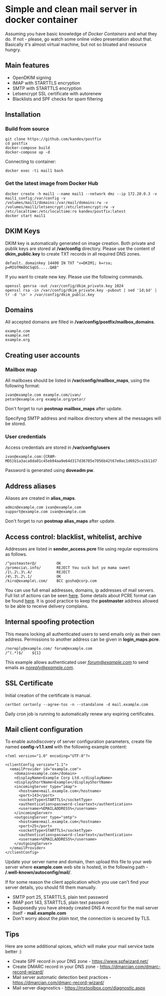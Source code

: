 # Simple and clean mail server in docker container #
Assuming you have basic knowledge of *Docker Containers* and what they do. If not - please, go watch some online video presentation about that. Basically it's almost virtual machine, but not so bloated and resource hungry.

## Main features ##

* OpenDKIM signing
* IMAP with STARTTLS encryption
* SMTP with STARTTLS encryption
* Letsencrypt SSL certificate with autorenew
* Blacklists and SPF checks for spam filtering

## Installation ##
### Build from source ###
```
git clone https://github.com/kandev/postfix
cd postfix
docker-compose build
docker-compose up -d
```
Connecting to container:
```
docker exec -ti mail1 bash
```
### Get the latest image from Docker Hub ###
```
docker create -h mail1 --name mail1 --network dmz --ip 172.20.0.3 -v mail1_config:/var/config -v /volumes/mail1/domains:/var/mail/domains:rw -v /volumes/mail1/letsencrypt:/etc/letsencrypt:rw -v /etc/localtime:/etc/localtime:ro kandev/postfix:latest
docker start mail1
```
## DKIM Keys ##
DKIM key is automatically generated on image creation. Both private and publik keys are stored at **/var/config** directory.
Please use the content of **dkim_public.key** to create TXT records in all required DNS zones.
```
default._domainkey 14400 IN TXT "v=DKIM1; k=rsa; p=MIGfMA0GCSqGS.....QAB"
```
If you want to create new key. Please use the following commands.
```
openssl genrsa -out /var/config/dkim_private.key 1024
openssl rsa -in /var/config/dkim_private.key -pubout | sed '1d;$d' | tr -d '\n' > /var/config/dkim_public.key
```
## Domains ##
All accepted domains are filled in **/var/config/postfix/mailbox_domains**.
```
example.com
example.net
example.org
```

## Creating user accounts ##
### Mailbox map ###
All mailboxes should be listed in **/var/config/mailbox_maps**, using the following format:
```
ivan@example.com example.com/ivan/
petar@example.org example.org/petar/
```
Don't forget to run **postmap mailbox_maps** after update.

Specifyng SMTP address and mailbox directory where all the messages will be stored.

### User credentials ###
Access credentials are stored in **/var/config/users**
```
ivan@example.com:{CRAM-MD5}b1a3aca8da01c45eb94aa9e64d317d36785e7056b42t67e0ac1d6925ca1b11d7
```
Password is generated using **doveadm pw**.

## Address aliases ##
Aliases are created in **alias_maps**.
```
admin@example.com ivan@example.com
support@example.com ivan@example.com
```
Don't forget to run **postmap alias_maps** after update.

## Access control: blacklist, whitelist, archive ##
Addresses are listed in **sender_access.pcre** file using regular expressions as follows.
```
/^postmaster@/         OK
/promocia\.info/       REJECT You suck but yo mama sweet
/1\.2\.3\.4/           REJECT
/4\.3\.2\.1/           OK
/kiro@example\.com/    BCC gosho@corp.com
```
You can use full email addresses, domains, ip addresses of mail servers. Full list of actions can be seen [here](http://www.postfix.org/access.5.html).
Some details about PCRE format can be found [here](https://qualysguard.qualys.com/qwebhelp/fo_portal/module_pc/policies/regular_expression_symbols.htm).
It is good practice to keep the **postmaster** address allowed to be able to receive delivery complains.

## Internal spoofing protection ##
This means locking all authenticated users to send emails only as their own address.
Permissions to another address can be given in **login_maps.pcre**.
```
/noreply@example.com/ forum@example.com
/^(.*)$/    ${1}
```
This example allows authenticated user *forum@example.com* to send emails as *noreply@example.com*.

## SSL Certificate ##
Initial creation of the certificate is manual.
```
certbot certonly --agree-tos -n --standalone -d mail.example.com
```
Daily cron job is running to automatically renew any expiring certificates.

## Mail client configuration ##
To enable autodiscovery of server configuration parameters, create file named **config-v1.1.xml** with the following example content:
```
<?xml version="1.0" encoding="UTF-8"?>

<clientConfig version="1.1">
  <emailProvider id="example.com">
    <domain>example.com</domain>
    <displayName>Example Corp Ltd.</displayName>
    <displayShortName>Example</displayShortName>
    <incomingServer type="imap">
      <hostname>mail.example.com</hostname>
      <port>143</port>
      <socketType>STARTTLS</socketType>
      <authentication>password-cleartext</authentication>
      <username>%EMAILADDRESS%</username>
    </incomingServer>
    <outgoingServer type="smtp">
      <hostname>mail.example.com</hostname>
      <port>25</port>
      <socketType>STARTTLS</socketType>
      <authentication>password-cleartext</authentication>
      <username>%EMAILADDRESS%</username>
    </outgoingServer>
  </emailProvider>
</clientConfig>
```
Update your server name and domain, then upload this file to your web server where **example.com** web site is hosted, in the following path - **/.well-known/autoconfig/mail/**.

If for some reason the client application which you use can't find your server details, you should fill them manually.
* SMTP port 25, STARTTLS, plain text password
* IMAP port 143, STARTTLS, plain text password
* Supposedly you have already created DNS A record for the mail server itself - **mail.example.com**
* Don't worry about the *plain text*, the connection is secured by TLS.

## Tips ##
Here are some additional spices, which will make your mail service taste better :)
* Create SPF record in your DNS zone - https://www.spfwizard.net/
* Create DMARC record in your DNS zone - https://dmarcian.com/dmarc-record-wizard/
* Mail server automatic detection best practices - https://dmarcian.com/dmarc-record-wizard/
* Mail server diagnostics - https://mxtoolbox.com/diagnostic.aspx
